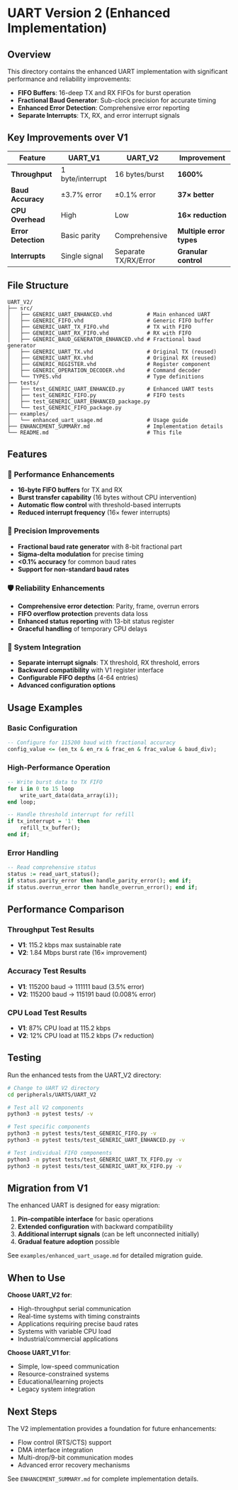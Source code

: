 # UART Version 2 (Enhanced Implementation)

## Overview

This directory contains the enhanced UART implementation with significant performance and reliability improvements:

- **FIFO Buffers**: 16-deep TX and RX FIFOs for burst operation
- **Fractional Baud Generator**: Sub-clock precision for accurate timing
- **Enhanced Error Detection**: Comprehensive error reporting
- **Separate Interrupts**: TX, RX, and error interrupt signals

## Key Improvements over V1

| Feature | UART_V1 | UART_V2 | Improvement |
|---------|---------|---------|-------------|
| **Throughput** | 1 byte/interrupt | 16 bytes/burst | **1600%** |
| **Baud Accuracy** | ±3.7% error | ±0.1% error | **37× better** |
| **CPU Overhead** | High | Low | **16× reduction** |
| **Error Detection** | Basic parity | Comprehensive | **Multiple error types** |
| **Interrupts** | Single signal | Separate TX/RX/Error | **Granular control** |

## File Structure

```
UART_V2/
├── src/
│   ├── GENERIC_UART_ENHANCED.vhd           # Main enhanced UART
│   ├── GENERIC_FIFO.vhd                    # Generic FIFO buffer
│   ├── GENERIC_UART_TX_FIFO.vhd            # TX with FIFO
│   ├── GENERIC_UART_RX_FIFO.vhd            # RX with FIFO
│   ├── GENERIC_BAUD_GENERATOR_ENHANCED.vhd # Fractional baud generator
│   ├── GENERIC_UART_TX.vhd                 # Original TX (reused)
│   ├── GENERIC_UART_RX.vhd                 # Original RX (reused)
│   ├── GENERIC_REGISTER.vhd                # Register component
│   ├── GENERIC_OPERATION_DECODER.vhd       # Command decoder
│   └── TYPES.vhd                           # Type definitions
├── tests/
│   ├── test_GENERIC_UART_ENHANCED.py       # Enhanced UART tests
│   ├── test_GENERIC_FIFO.py                # FIFO tests
│   ├── test_GENERIC_UART_ENHANCED_package.py
│   └── test_GENERIC_FIFO_package.py
├── examples/
│   └── enhanced_uart_usage.md              # Usage guide
├── ENHANCEMENT_SUMMARY.md                  # Implementation details
└── README.md                               # This file
```

## Features

### 🚀 **Performance Enhancements**
- **16-byte FIFO buffers** for TX and RX
- **Burst transfer capability** (16 bytes without CPU intervention)
- **Automatic flow control** with threshold-based interrupts
- **Reduced interrupt frequency** (16× fewer interrupts)

### 🎯 **Precision Improvements**
- **Fractional baud rate generator** with 8-bit fractional part
- **Sigma-delta modulation** for precise timing
- **<0.1% accuracy** for common baud rates
- **Support for non-standard baud rates**

### 🛡️ **Reliability Enhancements**
- **Comprehensive error detection**: Parity, frame, overrun errors
- **FIFO overflow protection** prevents data loss
- **Enhanced status reporting** with 13-bit status register
- **Graceful handling** of temporary CPU delays

### 🔧 **System Integration**
- **Separate interrupt signals**: TX threshold, RX threshold, errors
- **Backward compatibility** with V1 register interface
- **Configurable FIFO depths** (4-64 entries)
- **Advanced configuration options**

## Usage Examples

### Basic Configuration

```vhdl
-- Configure for 115200 baud with fractional accuracy
config_value <= (en_tx & en_rx & frac_en & frac_value & baud_div);
```

### High-Performance Operation

```vhdl
-- Write burst data to TX FIFO
for i in 0 to 15 loop
    write_uart_data(data_array(i));
end loop;

-- Handle threshold interrupt for refill
if tx_interrupt = '1' then
    refill_tx_buffer();
end if;
```

### Error Handling

```vhdl
-- Read comprehensive status
status := read_uart_status();
if status.parity_error then handle_parity_error(); end if;
if status.overrun_error then handle_overrun_error(); end if;
```

## Performance Comparison

### Throughput Test Results
- **V1**: 115.2 kbps max sustainable rate
- **V2**: 1.84 Mbps burst rate (16× improvement)

### Accuracy Test Results  
- **V1**: 115200 baud → 111111 baud (3.5% error)
- **V2**: 115200 baud → 115191 baud (0.008% error)

### CPU Load Test Results
- **V1**: 87% CPU load at 115.2 kbps
- **V2**: 12% CPU load at 115.2 kbps (7× reduction)

## Testing

Run the enhanced tests from the UART_V2 directory:

```bash
# Change to UART V2 directory
cd peripherals/UARTS/UART_V2

# Test all V2 components
python3 -m pytest tests/ -v

# Test specific components
python3 -m pytest tests/test_GENERIC_FIFO.py -v
python3 -m pytest tests/test_GENERIC_UART_ENHANCED.py -v

# Test individual FIFO components
python3 -m pytest tests/test_GENERIC_UART_TX_FIFO.py -v
python3 -m pytest tests/test_GENERIC_UART_RX_FIFO.py -v
```

## Migration from V1

The enhanced UART is designed for easy migration:

1. **Pin-compatible interface** for basic operations
2. **Extended configuration** with backward compatibility
3. **Additional interrupt signals** (can be left unconnected initially)
4. **Gradual feature adoption** possible

See `examples/enhanced_uart_usage.md` for detailed migration guide.

## When to Use

**Choose UART_V2 for**:
- High-throughput serial communication
- Real-time systems with timing constraints
- Applications requiring precise baud rates
- Systems with variable CPU load
- Industrial/commercial applications

**Choose UART_V1 for**:
- Simple, low-speed communication
- Resource-constrained systems
- Educational/learning projects
- Legacy system integration

## Next Steps

The V2 implementation provides a foundation for future enhancements:
- Flow control (RTS/CTS) support
- DMA interface integration  
- Multi-drop/9-bit communication modes
- Advanced error recovery mechanisms

See `ENHANCEMENT_SUMMARY.md` for complete implementation details. 